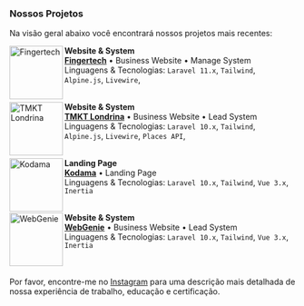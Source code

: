 ### Nossos Projetos

Na visão geral abaixo você encontrará nossos projetos mais recentes:

[<img align="left" height="94px" width="94px" alt="Fingertech" src="https://i.postimg.cc/8Pb2pH0r/Untitled-design-2.png"/>](https://fingerponto.shop/)

**Website & System** \
[**Fingertech**](https://fingerponto.shop/) • Business Website • Manage System \
Linguagens & Tecnologias: `Laravel 11.x`, `Tailwind`, `Alpine.js`, `Livewire`,\
<br/>

[<img align="left" height="94px" width="94px" alt="TMKT Londrina" src="https://www.tmktlondrina.com.br/img/logo.png"/>](https://www.tmktlondrina.com.br/)

**Website & System** \
[**TMKT Londrina**](https://www.tmktlondrina.com.br/) • Business Website • Lead System \
Linguagens & Tecnologias: `Laravel 10.x`, `Tailwind`, `Alpine.js`, `Livewire`, `Places API`,\
<br/>

[<img align="left" height="94px" width="94px" alt="Kodama" src="https://i.postimg.cc/qRB53QsT/K-1.png"/>](https://vagnerkodama.com.br/)

**Landing Page** \
[**Kodama**](https://vagnerkodama.com.br/) • Landing Page \
Linguagens & Tecnologias: `Laravel 10.x`, `Tailwind`, `Vue 3.x`, `Inertia`\
<br/>

[<img align="left" height="94px" width="94px" alt="WebGenie" src="https://webgenie.com.br/img/Logo.png"/>](https://webgenie.com.br/)

**Website & System** \
[**WebGenie**](https://webgenie.com.br/) • Business Website • Lead System \
Linguagens & Tecnologias: `Laravel 10.x`, `Tailwind`, `Vue 3.x`, `Inertia`\
<br/>
<br/>

Por favor, encontre-me no [Instagram](https://www.instagram.com/sejawebgenie/) para uma descrição mais detalhada de nossa experiência de trabalho, educação e certificação.
